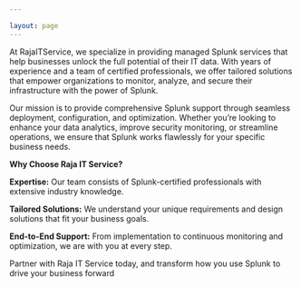 ```yaml
---

layout: page
---
```


At RajaITService, we specialize in providing managed Splunk services that help businesses unlock the full potential of their IT data. With years of experience and a team of certified professionals, we offer tailored solutions that empower organizations to monitor, analyze, and secure their infrastructure with the power of Splunk.

Our mission is to provide comprehensive Splunk support through seamless deployment, configuration, and optimization. Whether you’re looking to enhance your data analytics, improve security monitoring, or streamline operations, we ensure that Splunk works flawlessly for your specific business needs.

<b>Why Choose Raja IT Service?</b>

<b>Expertise:</b> Our team consists of Splunk-certified professionals with extensive industry knowledge.

<b>Tailored Solutions:</b> We understand your unique requirements and design solutions that fit your business goals.

<b>End-to-End Support:</b> From implementation to continuous monitoring and optimization, we are with you at every step.

Partner with Raja IT Service today, and transform how you use Splunk to drive your business forward
